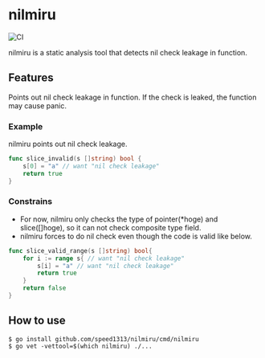 # nilmiru
![CI](https://img.shields.io/github/actions/workflow/status/speed1313/nilmiru/go.yml?branch=main&label=test)

nilmiru is a static analysis tool that detects nil check leakage in function.

## Features
Points out nil check leakage in function. If the check is leaked, the function may cause panic.

### Example
nilmiru points out nil check leakage.
```go
func slice_invalid(s []string) bool {
	s[0] = "a" // want "nil check leakage"
	return true
}
```
### Constrains
- For now, nilmiru only checks the type of pointer(*hoge) and slice([]hoge), so it can not check composite type field.
- nilmiru forces to do nil check even though the code is valid like below.
```go
func slice_valid_range(s []string) bool{
	for i := range s{ // want "nil check leakage"
		s[i] = "a" // want "nil check leakage"
		return true
	}
	return false
}
```




## How to use
```
$ go install github.com/speed1313/nilmiru/cmd/nilmiru
$ go vet -vettool=$(which nilmiru) ./...
```


